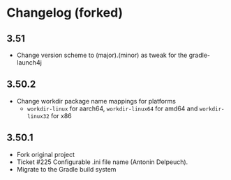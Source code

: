 # Changelog (forked)

## 3.51

- Change version scheme to (major).(minor) as tweak for the gradle-launch4j 

## 3.50.2

- Change workdir package name mappings for platforms
  - `workdir-linux` for aarch64, `workdir-linux64` for amd64 and `workdir-linux32` for x86

## 3.50.1

- Fork original project
- Ticket #225 Configurable .ini file name (Antonin Delpeuch).
- Migrate to the Gradle build system

